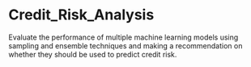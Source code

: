 # Credit_Risk_Analysis
Evaluate the performance of multiple machine learning models using sampling and ensemble techniques and making a recommendation on whether they should be used to predict credit risk.
